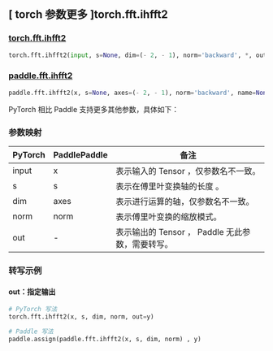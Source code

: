 ## [ torch 参数更多 ]torch.fft.ihfft2

### [torch.fft.ihfft2](https://pytorch.org/docs/stable/generated/torch.fft.ihfft2.html?highlight=torch+fft+ihfft2#torch.fft.ihfft2)

```python
torch.fft.ihfft2(input, s=None, dim=(- 2, - 1), norm='backward', *, out=None)
```

### [paddle.fft.ihfft2](https://www.paddlepaddle.org.cn/documentation/docs/zh/develop/api/paddle/fft/ihfft2_cn.html)

```python
paddle.fft.ihfft2(x, s=None, axes=(- 2, - 1), norm='backward', name=None)
```

PyTorch 相比 Paddle 支持更多其他参数，具体如下：

### 参数映射

| PyTorch                             | PaddlePaddle | 备注                                                                    |
| ----------------------------------- | ------------ | ----------------------------------------------------------------------- |
| input     | x           | 表示输入的 Tensor ，仅参数名不一致。                         |
| s     | s           | 表示在傅里叶变换轴的长度 。                         |
| dim       | axes        | 表示进行运算的轴，仅参数名不一致。                           |
| norm     | norm           | 表示傅里叶变换的缩放模式。                         |
| out           | -      | 表示输出的 Tensor ， Paddle 无此参数，需要转写。         |

###  转写示例
#### out：指定输出
```python
# PyTorch 写法
torch.fft.ihfft2(x, s, dim, norm, out=y)

# Paddle 写法
paddle.assign(paddle.fft.ihfft2(x, s, dim, norm) , y)
```
